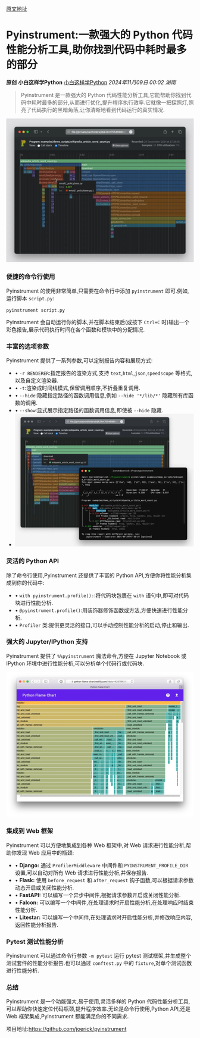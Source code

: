 [原文地址](https://mp.weixin.qq.com/s/PkihG7D9Yqi2vJsC51azvg)

# Pyinstrument:一款强大的 Python 代码性能分析工具,助你找到代码中耗时最多的部分


**原创** **小白这样学Python** [小白这样学Python](javascript:void(0);) *2024年11月09日 00:02* *湖南*

> Pyinstrument 是一款强大的 Python 代码性能分析工具,它能帮助你找到代码中耗时最多的部分,从而进行优化,提升程序执行效率.它就像一把探照灯,照亮了代码执行的黑暗角落,让你清晰地看到代码运行的真实情况.

![图片](attachments/640%5B13%5D.webp)

### 便捷的命令行使用

Pyinstrument 的使用非常简单,只需要在命令行中添加 `pyinstrument` 即可.例如,运行脚本 `script.py`:

```
pyinstrument script.py
```

Pyinstrument 会自动运行你的脚本,并在脚本结束后(或按下 `Ctrl+C` 时)输出一个彩色报告,展示代码执行时间在各个函数和模块中的分配情况.

### 丰富的选项参数

Pyinstrument 提供了一系列参数,可以定制报告内容和展现方式:

* • `-r RENDERER`:指定报告的渲染方式,支持 `text`,`html`,`json`,`speedscope` 等格式,以及自定义渲染器.
* • `-t`:渲染成时间线模式,保留调用顺序,不折叠重复调用.
* • `--hide`:隐藏指定路径的函数调用信息,例如 `--hide '*/lib/*'` 隐藏所有库函数的调用.
* • `--show`:显式展示指定路径的函数调用信息,即使被 `--hide` 隐藏.
* ![图片](attachments/640%5B14%5D.webp)

### 灵活的 Python API

除了命令行使用,Pyinstrument 还提供了丰富的 Python API,方便你将性能分析集成到你的代码中:

* • `with pyinstrument.profile():`:将代码块包裹在 `with` 语句中,即可对代码块进行性能分析.
* • `@pyinstrument.profile()`:用装饰器修饰函数或方法,方便快速进行性能分析.
* • `Profiler` 类:提供更灵活的接口,可以手动控制性能分析的启动,停止和输出.

### 强大的 Jupyter/IPython 支持

Pyinstrument 提供了 `%%pyinstrument` 魔法命令,方便在 Jupyter Notebook 或 IPython 环境中进行性能分析,可以分析单个代码行或代码块.

![图片](attachments/640%5B15%5D.webp)

### 集成到 Web 框架

Pyinstrument 可以方便地集成到各种 Web 框架中,对 Web 请求进行性能分析,帮助你发现 Web 应用中的瓶颈:

* • **Django:** 通过 `ProfilerMiddleware` 中间件和 `PYINSTRUMENT_PROFILE_DIR` 设置,可以自动对所有 Web 请求进行性能分析,并保存报告.
* • **Flask:** 使用 `before_request` 和 `after_request` 钩子函数,可以根据请求参数动态开启或关闭性能分析.
* • **FastAPI:** 可以编写一个异步中间件,根据请求参数开启或关闭性能分析.
* • **Falcon:** 可以编写一个中间件,在处理请求时开启性能分析,在处理响应时结束性能分析.
* • **Litestar:** 可以编写一个中间件,在处理请求时开启性能分析,并修改响应内容,返回性能分析报告.

### Pytest 测试性能分析

Pyinstrument 可以通过命令行参数 `-m pytest` 运行 pytest 测试框架,并生成整个测试套件的性能分析报告.也可以通过 `conftest.py` 中的 `fixture`,对单个测试函数进行性能分析.

### 总结

Pyinstrument 是一个功能强大,易于使用,灵活多样的 Python 代码性能分析工具,可以帮助你快速定位代码瓶颈,提升程序效率.无论是命令行使用,Python API,还是 Web 框架集成,Pyinstrument 都能满足你的不同需求.

项目地址:https://github.com/joerick/pyinstrument
